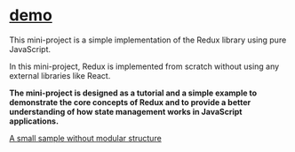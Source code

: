 # [demo](https://redux-on-pure-js.vercel.app/)

This mini-project is a simple implementation of the Redux library using pure JavaScript.

In this mini-project, Redux is implemented from scratch without using any external libraries like React.

**The mini-project is designed as a tutorial and a simple example to demonstrate the core concepts of Redux and to provide a better understanding of how state management works in JavaScript applications.**

[A small sample without modular structure](https://codepen.io/AMN2080/pen/ZEdrxrW)
